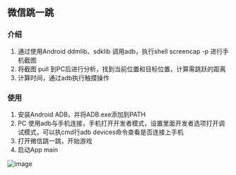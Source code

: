 ## 微信跳一跳

### 介绍

1. 通过使用Android ddmlib、sdklib 调用adb，执行shell screencap -p 进行手机截图
2. 将截图 pull 到PC后进行分析，找到当前位置和目标位置，计算需跳跃的距离
3. 计算时间，通过adb执行触摸操作


### 使用

1. 安装Android ADB，并将ADB.exe添加到PATH
2. PC 使用adb与手机连接，手机打开开发者模式，设置里面开发者选项打开调试模式，可以执cmd行adb devices命令查看是否连接上手机
3. 打开微信跳一跳，开始游戏
4. 启动App main


![image](https://github.com/MeetFuture/weixin-jump-jump/blob/master/tmp/Screen_20180105234426.png?raw=true)